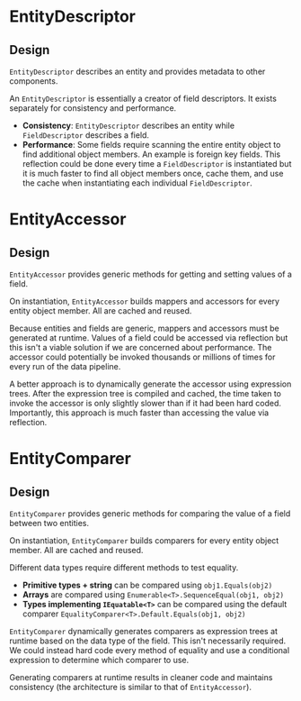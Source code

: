 # EntityDescriptor

## Design
`EntityDescriptor` describes an entity and provides metadata to other components.

An `EntityDescriptor` is essentially a creator of field descriptors. It exists separately for consistency and performance.
- **Consistency**: `EntityDescriptor` describes an entity while `FieldDescriptor` describes a field.
- **Performance**: Some fields require scanning the entire entity object to find additional object members. An example is foreign key fields. This reflection could be done every time a `FieldDescriptor` is instantiated but it is much faster to find all object members once, cache them, and use the cache when instantiating each individual `FieldDescriptor`.

# EntityAccessor

## Design
`EntityAccessor` provides generic methods for getting and setting values of a field.

On instantiation, `EntityAccessor` builds mappers and accessors for every entity object member. All are cached and reused.

Because entities and fields are generic, mappers and accessors must be generated at runtime. Values of a field could be accessed via reflection but this isn't a viable solution if we are concerned about performance. The accessor could potentially be invoked thousands or millions of times for every run of the data pipeline.

A better approach is to dynamically generate the accessor using expression trees. After the expression tree is compiled and cached, the time taken to invoke the accessor is only slightly slower than if it had been hard coded. Importantly, this approach is much faster than accessing the value via reflection.

# EntityComparer

## Design
`EntityComparer` provides generic methods for comparing the value of a field between two entities.

On instantiation, `EntityComparer` builds comparers for every entity object member. All are cached and reused.

Different data types require different methods to test equality. 
- **Primitive types + string** can be compared using `obj1.Equals(obj2)`
- **Arrays** are compared using `Enumerable<T>.SequenceEqual(obj1, obj2)`
- **Types implementing `IEquatable<T>`** can be compared using the default comparer `EqualityComparer<T>.Default.Equals(obj1, obj2)`

`EntityComparer` dynamically generates comparers as expression trees at runtime based on the data type of the field. This isn't necessarily required. We could instead hard code every method of equality and use a conditional expression to determine which comparer to use. 

Generating comparers at runtime results in cleaner code and maintains consistency (the architecture is similar to that of `EntityAccessor`).